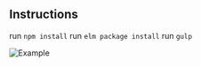 ## Instructions
run `npm install`
run `elm package install`
run `gulp`

![Example](http://i.imgur.com/8ZkfuLG.gif)
